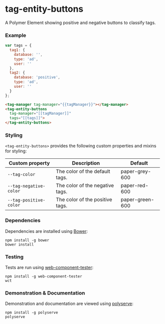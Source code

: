 # tag-entity-buttons

A Polymer Element showing positive and negative buttons to classify tags.

### Example
```js
var tags = {
  tag1: {
    database: '',
    type: 'ad',
    user: ''
  },
  tag2: {
    database: 'positive',
    type: 'ad',
    user: ''
  }
};
```

```html
<tag-manager tag-manager="{{tagManager}}"></tag-manager>
<tag-entity-buttons
  tag-manager="[[tagManager]]"
  tags="[[tags]]">
</tag-entity-buttons>
```

### Styling

`<tag-entity-buttons>` provides the following custom properties and mixins for styling:

Custom property        | Description                     | Default
-----------------------|---------------------------------|--------
`--tag-color`          | The color of the default tags.  | paper-grey-600
`--tag-negative-color` | The color of the negative tags. | paper-red-600
`--tag-positive-color` | The color of the positive tags. | paper-green-600
### Dependencies

Dependencies are installed using [Bower](http://bower.io/):

    npm install -g bower
    bower install

### Testing

Tests are run using [web-component-tester](https://github.com/Polymer/web-component-tester):

    npm install -g web-component-tester
    wct

### Demonstration & Documentation

Demonstration and documentation are viewed using [polyserve](https://github.com/PolymerLabs/polyserve):

    npm install -g polyserve
    polyserve


